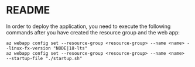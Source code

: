 # README


In order to deploy the application, you need to execute the following commands after you have created the resource group and the web app:

```
az webapp config set --resource-group <resource-group> --name <name> --linux-fx-version "NODE|18-lts"
az webapp config set --resource-group <resource-group> --name <name>  --startup-file "./startup.sh"
```
